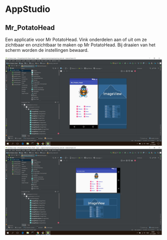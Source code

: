 # AppStudio
## Mr_PotatoHead
Een applicatie voor Mr PotatoHead. 
Vink onderdelen aan of uit om ze zichtbaar en onzichtbaar te maken op Mr PotatoHead. 
Bij draaien van het scherm worden de instellingen bewaard. 

![Alt text](/doc/Screen_MrPotatoHead1.JPG?raw=true)
![Alt text](/doc/Screen_MrPotatoHead2.JPG?raw=true)
